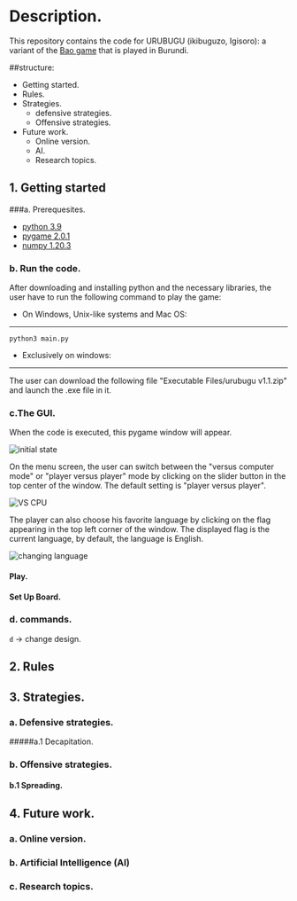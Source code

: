 # Description.
This repository contains the code for URUBUGU (ikibuguzo, Igisoro): a variant of the [Bao game](https://en.wikipedia.org/wiki/Bao_(game)) that is played in Burundi.

##structure:
- Getting started.
- Rules.
- Strategies.
   - defensive strategies.
   - Offensive strategies.
- Future work.
    - Online version.
    - AI.
    - Research topics.
   
## 1. Getting started 
###a. Prerequesites.
- [python 3.9](https://www.python.org/downloads/)
- [pygame 2.0.1](https://www.pygame.org/wiki/GettingStarted)
- [numpy 1.20.3](https://numpy.org/install/)

 
### b. Run the code.
After downloading and installing python and the necessary libraries, the user have to run the 
following command to play the game:


- On Windows, Unix-like systems and Mac OS:
---
```
python3 main.py 
```

- Exclusively on windows:

---
The user can download the following file "Executable Files/urubugu v1.1.zip" and launch the .exe file in it.

### c.The GUI.
When the code is executed, this pygame window will appear.

![initial state](https://user-images.githubusercontent.com/39918471/129624035-34fb3747-79e3-47bd-ae4b-9260fdb60a7c.png)

On the menu screen, the user can switch between the "versus computer mode" or "player versus player"
mode by clicking on the slider button in the top center of the window. The default setting is "player versus player".

![VS CPU](https://user-images.githubusercontent.com/39918471/129623963-977a5714-f33f-4df7-844a-c8ca01fe7436.png)

The player can also choose his favorite language by clicking on the flag appearing in the top left corner of the window.
The displayed flag is the current language, by default, the language is English.

![changing language](https://user-images.githubusercontent.com/39918471/129624885-0b186ba6-6e94-494a-91e7-17ea0dba621a.png)


 #### Play.
 
 #### Set Up Board.

### d. commands.

`d` → change design.

## 2. Rules 


## 3. Strategies.
### a. Defensive strategies.
#####a.1 Decapitation.
### b. Offensive strategies.
#### b.1 Spreading.

## 4. Future work.

### a. Online version.
### b. Artificial Intelligence (AI)
### c. Research topics.

